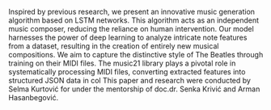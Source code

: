 Inspired by previous research, we present an innovative music generation algorithm based on LSTM networks. This algorithm acts as an independent music composer, reducing the reliance on human intervention. Our model harnesses the power of deep learning to analyze intricate note features from a dataset, resulting in the creation of entirely new musical compositions. We aim to capture the distinctive style of The Beatles through training on their MIDI files. The music21 library plays a pivotal role in systematically processing MIDI files, converting extracted features into structured JSON data
in col
This paper and research were conducted by Selma Kurtović for under the mentorship of doc.dr. Senka Krivić and Arman Hasanbegović.
